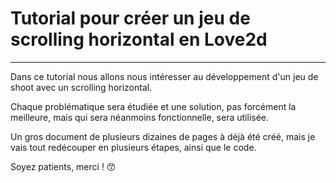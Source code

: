 # Tutorial pour créer un jeu de scrolling horizontal en Love2d

---

Dans ce tutorial nous allons nous intéresser au développement d'un jeu de shoot avec un scrolling horizontal.

Chaque problématique sera étudiée et une solution, pas forcément la meilleure, mais qui sera néanmoins fonctionnelle, sera utilisée.

Un gros document de plusieurs dizaines de pages à déjà été créé, mais je vais tout redécouper en plusieurs étapes, ainsi que le code.

Soyez patients, merci ! :kissing_smiling_eyes:

